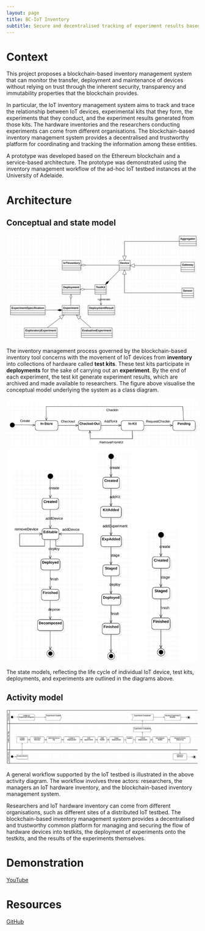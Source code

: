 ```yaml
---
layout: page
title: BC-IoT Inventory
subtitle: Secure and decentralised tracking of experiment results based on IoT devices
---
```


# Context
This project proposes a blockchain-based inventory management system that can monitor the transfer, deployment and maintenance of devices without relying on trust through the inherent security, transparency and immutability properties that the blockchain provides. 

In particular, the IoT inventory management system aims to track and trace the relationship between IoT devices, experimental kits that they form, the experiments that they conduct, and the experiment results generated from those kits. The hardware inventories and the researchers conducting experiments can come from different organisations. The blockchain-based inventory management system provides a decentralised and trustworthy platform for coordinating and tracking the information among these entities. 

A prototype was developed based on the Ethereum blockchain and a service-based architecture. The prototype was demonstrated using the inventory management workflow of the ad-hoc IoT testbed instances at the University of Adelaide. 

# Architecture

## Conceptual and state model

![](/assets/img/BC-IoT-Inventory-Class-Diagram.png)

The inventory management process governed by the blockchain-based inventory tool concerns with the movement of IoT devices from **inventory** into collections of hardware called **test kits**. These test kits participate in **deployments** for the sake of carrying out an **experiment**. By the end of each experiment, the test kit generate experiment results, which are archived and made available to researchers. The figure above visualise the conceptual model underlying the system as a class diagram.

![](/assets/img/BC-IoT-Inventory-State-Diagram.png)

The state models, reflecting the life cycle of individual IoT device, test kits, deployments, and experiments are outlined in the diagrams above.

## Activity model

![](/assets/img/BC-IoT-Inventory-Activity-Diagram.png)

A general workflow supported by the IoT testbed is illustrated in the above activity diagram. The workflow involves three actors: researchers, the managers an IoT hardware inventory, and the blockchain-based inventory management system.

Researchers and IoT hardware inventory can come from different organisations, such as different sites of a distributed IoT testbed. The blockchain-based inventory management system provides a decentralised and trustworthy common platform for managing and securing the flow of hardware devices into testkits, the deployment of experiments onto the testkits, and the results of the experiments themselves. 

# Demonstration

[YouTube](https://youtu.be/oSqcAztyL68)

# Resources

[GitHub](https://github.com/CREST-Adelaide/LIEF-LIT-IoT-Inventory-Mgnt)